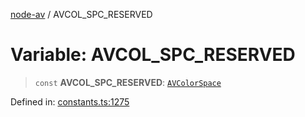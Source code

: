 [node-av](../globals.md) / AVCOL\_SPC\_RESERVED

# Variable: AVCOL\_SPC\_RESERVED

> `const` **AVCOL\_SPC\_RESERVED**: [`AVColorSpace`](../type-aliases/AVColorSpace.md)

Defined in: [constants.ts:1275](https://github.com/seydx/av/blob/f8631fc881b394300b1479f511d55cf1c370a87f/src/constants/constants.ts#L1275)
